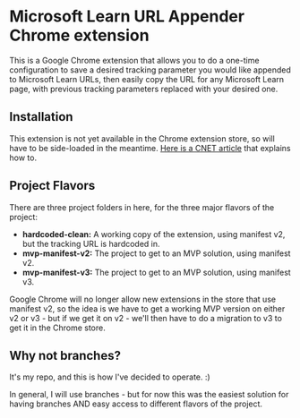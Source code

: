 # Microsoft Learn URL Appender Chrome extension

This is a Google Chrome extension that allows you to do a one-time configuration to save a desired tracking parameter you would like appended to Microsoft Learn URLs, then easily copy the URL for any Microsoft Learn page, with previous tracking parameters replaced with your desired one.

## Installation

This extension is not yet available in the Chrome extension store, so will have to be side-loaded in the meantime. [Here is a CNET article](https://www.cnet.com/tech/services-and-software/how-to-install-chrome-extensions-manually/) that explains how to.

## Project Flavors

There are three project folders in here, for the three major flavors of the project:
* **hardcoded-clean:** A working copy of the extension, using manifest v2, but the tracking URL is hardcoded in.
* **mvp-manifest-v2:** The project to get to an MVP solution, using manifest v2.
* **mvp-manifest-v3:** The project to get to an MVP solution, using manifest v3.

Google Chrome will no longer allow new extensions in the store that use manifest v2, so the idea is we have to get a working MVP version on either v2 or v3 - but if we get it on v2 - we'll then have to do a migration to v3 to get it in the Chrome store.

## Why not branches?

It's my repo, and this is how I've decided to operate. :)

In general, I will use branches - but for now this was the easiest solution for having branches AND easy access to different flavors of the project.
